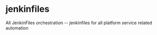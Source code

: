 # jenkinfiles
All JenkinFiles orchestration -- jenkinfiles for all platform service related automation
